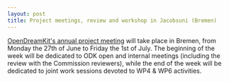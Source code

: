 ```yaml
---
layout: post
title: Project meetings, review and workshop in Jacobsuni (Bremen)
---
```


[OpenDreamKit's annual project meeting](/meetings/2016-06-27-Bremen/)
will take place in Bremen, from Monday the 27th of June to Friday the
1st of July. The beginning of the week will be dedicated to ODK open
and internal meetings (including the review with the Commission
reviewers), while the end of the week will be dedicated to joint work
sessions devoted to WP4 & WP6 activities.
